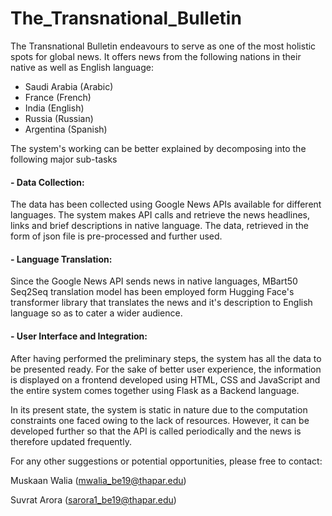 # The_Transnational_Bulletin

The Transnational Bulletin endeavours to serve as one of the most holistic spots for global news. It offers news from the following nations in their native as well as English language:

- Saudi Arabia (Arabic)
- France (French)
- India (English)
- Russia (Russian)
- Argentina (Spanish)

The system's working can be better explained by decomposing into the following major sub-tasks

#### - Data Collection: 
The data has been collected using Google News APIs available for different languages. The system makes API calls and retrieve the news headlines, links and brief descriptions in native language. The data, retrieved in the form of json file is pre-processed and further used.

#### - Language Translation: 
Since the Google News API sends news in native languages, MBart50 Seq2Seq translation model has been employed form Hugging Face's transformer library that translates the news and it's description to English language so as to cater a wider audience.

#### - User Interface and Integration: 
After having performed the preliminary steps, the system has all the data to be presented ready. For the sake of better user experience, the information is displayed on a frontend developed using HTML, CSS and JavaScript and the entire system comes together using Flask as a Backend language. 

In its present state, the system is static in nature due to the computation constraints one faced owing to the lack of resources. However, it can be developed further so that the API is called periodically and the news is therefore updated frequently. 



For any other suggestions or potential opportunities, please free to contact:

Muskaan Walia (mwalia_be19@thapar.edu)

Suvrat Arora (sarora1_be19@thapar.edu)
